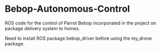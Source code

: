 # Bebop-Autonomous-Control
ROS code for the control of Parrot Bebop incorporated in the project on package delivery system to homes.

Need to install ROS package bebop_driver before using the my_drone package. 
